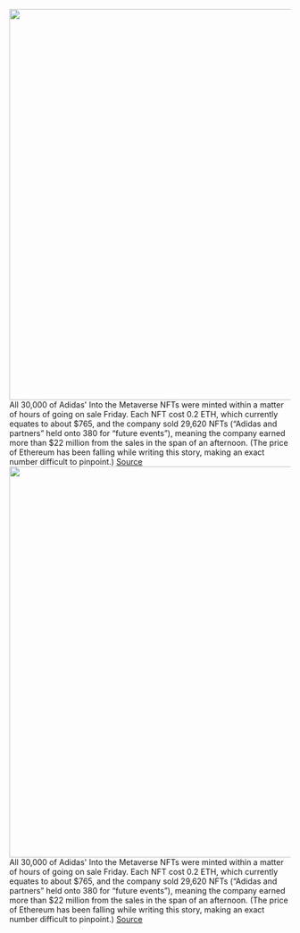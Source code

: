 <img src='https://cdn.vox-cdn.com/thumbor/gydG2b646QsSLqDr28pXLRV8Brk=/0x0:841x522/1200x800/filters:focal(354x194:488x328)/cdn.vox-cdn.com/uploads/chorus_image/image/70289855/Screen_Shot_2021_12_17_at_5.28.28_PM.0.png' width='700px' /><br/>
All 30,000 of Adidas' Into the Metaverse NFTs were minted within a matter of hours of going on sale Friday. Each NFT cost 0.2 ETH, which currently equates to about $765, and the company sold 29,620 NFTs (“Adidas and partners” held onto 380 for “future events”), meaning the company earned more than $22 million from the sales in the span of an afternoon. (The price of Ethereum has been falling while writing this story, making an exact number difficult to pinpoint.)
<a href='https://www.theverge.com/2021/12/17/22843104/adidas-nfts-metaverse-sold-bored-ape'> Source <a/><img src='https://cdn.vox-cdn.com/thumbor/gydG2b646QsSLqDr28pXLRV8Brk=/0x0:841x522/1200x800/filters:focal(354x194:488x328)/cdn.vox-cdn.com/uploads/chorus_image/image/70289855/Screen_Shot_2021_12_17_at_5.28.28_PM.0.png' width='700px' /><br/>
All 30,000 of Adidas' Into the Metaverse NFTs were minted within a matter of hours of going on sale Friday. Each NFT cost 0.2 ETH, which currently equates to about $765, and the company sold 29,620 NFTs (“Adidas and partners” held onto 380 for “future events”), meaning the company earned more than $22 million from the sales in the span of an afternoon. (The price of Ethereum has been falling while writing this story, making an exact number difficult to pinpoint.)
<a href='https://www.theverge.com/2021/12/17/22843104/adidas-nfts-metaverse-sold-bored-ape'> Source <a/>